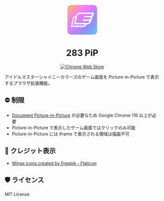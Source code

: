 <p align="center"><img src="public/icons/96.png" alt="283 PiP のアイコン"></p>
<h1 align="center">283 PiP</h1>

<p align="center">
<a href="https://chromewebstore.google.com/detail/gjpjhdmdbkiabejljimbnjdpmfdonpjb"><img src="https://img.shields.io/chrome-web-store/v/gjpjhdmdbkiabejljimbnjdpmfdonpjb?style=for-the-badge&logo=Google%20Chrome&logoColor=ffffff&label=Chrome%20Web%20Store&color=4285F4" alt="Chrome Web Store"></a>
</p>

アイドルマスターシャイニーカラーズのゲーム画面を Picture-in-Picture で表示するブラウザ拡張機能。

## ⛔️ 制限

- [Document Picture-in-Picture](https://developer.mozilla.org/en-US/docs/Web/API/Document_Picture-in-Picture_API) が必要なため Google Chrome 116 以上が必要
- Picture-in-Picture で表示したゲーム画面ではクリックのみ可能
- Picture-in-Picture には iframe で表示される領域は描画不可

## 📄 クレジット表示

- [Wings icons created by Freepik - Flaticon](https://www.flaticon.com/free-icons/wings)

## 🛡️ ライセンス

MIT License